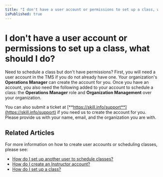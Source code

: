 ```yaml
---
title: "I don't have a user account or permissions to set up a class, what should I do?"
isPublished: true
---
```


# I don't have a user account or permissions to set up a class, what should I do?

Need to schedule a class but don't have permissions? First, you will need a user account in the TMS if you do not already have one. Your organization's **Operations Manager** can create the account for you. Once you have an account, you also need the following added to your account to schedule a class: the **Operations Manager** role and **Organization Management** over your organization.

You can also submit a ticket at [**https://skill.info/support**](https://skill.info/support) if you need us to create the account for you. Please provide us with your name, email, and the organization you are with.

## Related Articles
For more information on how to create user accounts or scheduling classes, please see:

- [How do I set up another user to schedule classes?](../user-accounts/create-operations-manager.md)
- [How do I create an Instructor account?](../user-accounts/create-instructor-account.md)
- [How do I set up a class?](../fulfilling-marketplace-order/set-up-class.md)
